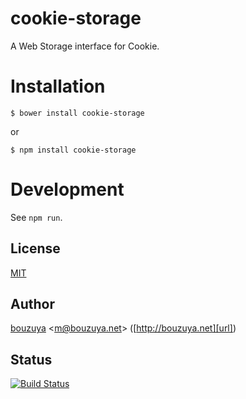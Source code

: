# cookie-storage

A Web Storage interface for Cookie.

# Installation

```
$ bower install cookie-storage
```

or

```
$ npm install cookie-storage
```

# Development

See `npm run`.

## License

[MIT](LICENSE)

## Author

[bouzuya][user] &lt;[m@bouzuya.net][email]&gt; ([http://bouzuya.net][url])

## Status

[![Build Status][travis-badge]][travis]

[user]: https://github.com/bouzuya
[email]: mailto:m@bouzuya.net
[url]: http://bouzuya.net
[travis]: https://travis-ci.org/bouzuya/cookie-storage
[travis-badge]: https://travis-ci.org/bouzuya/cookie-storage.svg?branch=master
